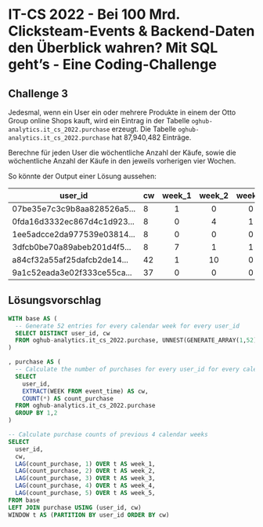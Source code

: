 # IT-CS 2022 - Bei 100 Mrd. Clicksteam-Events & Backend-Daten den Überblick wahren? Mit SQL geht’s - Eine Coding-Challenge
## Challenge 3

Jedesmal, wenn ein User ein oder mehrere Produkte in einem der Otto Group online Shops kauft, wird ein
Eintrag in der Tabelle `oghub-analytics.it_cs_2022.purchase` erzeugt. Die Tabelle `oghub-analytics.it_cs_2022.purchase`
hat 87,940,482 Einträge.

Berechne für jeden User die wöchentliche Anzahl der Käufe, sowie die wöchentliche Anzahl der Käufe in 
den jeweils vorherigen vier Wochen.


So könnte der Output einer Lösung aussehen:

| user_id                     | cw  | week_1 | week_2 | week_3 | week_4 | week_5 |
| --------------------------- | --- | :----: | :----: | :----: | :----: | :----: |
| 07be35e7c3c9b8aa828526a5... | 8   |   1    |   0    |   0    |   1    |   0    |
| 0fda16d3332ec867d4c1d923... | 8   |   0    |   4    |   1    |   1    |   1    |
| 1ee5adcce2da977539e03814... | 8   |   0    |   0    |   0    |   1    |   0    |
| 3dfcb0be70a89abeb201d4f5... | 8   |   7    |   1    |   1    |   1    |   8    |
| a84cf32a55af25dafcb2de14... | 42  |   1    |   10   |   0    |   11   |   0    |
| 9a1c52eada3e02f333ce55ca... | 37  |   0    |   0    |   0    |   2    |   9    |



## Lösungsvorschlag

```SQL
WITH base AS (
  -- Generate 52 entries for every calendar week for every user_id
  SELECT DISTINCT user_id, cw
  FROM oghub-analytics.it_cs_2022.purchase, UNNEST(GENERATE_ARRAY(1,52)) AS cw
)

, purchase AS (
  -- Calculate the number of purchases for every user_id for every calendar week
  SELECT 
    user_id, 
    EXTRACT(WEEK FROM event_time) AS cw, 
    COUNT(*) AS count_purchase
  FROM oghub-analytics.it_cs_2022.purchase
  GROUP BY 1,2
)

-- Calculate purchase counts of previous 4 calendar weeks
SELECT
  user_id,
  cw,
  LAG(count_purchase, 1) OVER t AS week_1,
  LAG(count_purchase, 2) OVER t AS week_2,
  LAG(count_purchase, 3) OVER t AS week_3,
  LAG(count_purchase, 4) OVER t AS week_4,
  LAG(count_purchase, 5) OVER t AS week_5,
FROM base
LEFT JOIN purchase USING (user_id, cw)
WINDOW t AS (PARTITION BY user_id ORDER BY cw)
```